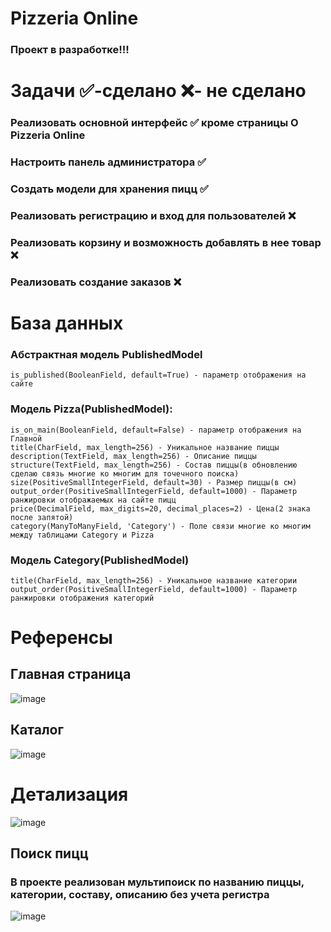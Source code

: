 # Pizzeria Online

### Проект в разработке!!!

# Задачи ✅-сделано ❌- не сделано
### Реализовать основной интерфейс ✅ кроме страницы О Pizzeria Online
### Настроить панель администратора ✅
### Создать модели для хранения пицц ✅
### Реализовать регистрацию и вход для пользователей ❌
### Реализовать корзину и возможность добавлять в нее товар ❌
### Реализовать создание заказов ❌

# База данных
### Абстрактная модель PublishedModel
    is_published(BooleanField, default=True) - параметр отображения на сайте
### Модель Pizza(PublishedModel): 
    is_on_main(BooleanField, default=False) - параметр отображения на Главной
    title(CharField, max_length=256) - Уникальное название пиццы
    description(TextField, max_length=256) - Описание пиццы
    structure(TextField, max_length=256) - Состав пиццы(в обновлению сделаю связь многие ко многим для точечного поиска)
    size(PositiveSmallIntegerField, default=30) - Размер пиццы(в см)
    output_order(PositiveSmallIntegerField, default=1000) - Параметр ранжировки отображаемых на сайте пицц
    price(DecimalField, max_digits=20, decimal_places=2) - Цена(2 знака после запятой)
    category(ManyToManyField, 'Category') - Поле связи многие ко многим между таблицами Category и Pizza
### Модель Category(PublishedModel)
    title(CharField, max_length=256) - Уникальное название категории
    output_order(PositiveSmallIntegerField, default=1000) - Параметр ранжировки отображения категорий

# Референсы


## Главная страница
![image](https://github.com/user-attachments/assets/88c20f5b-78a2-4c3b-82ac-a8c9ad1c1741)


## Каталог 
![image](https://github.com/user-attachments/assets/c0a651fa-e18d-4dcb-b7f5-de521d7246b5)


# Детализация
![image](https://github.com/user-attachments/assets/3bd645c4-bebb-4d2a-8c07-40e03263a4ec)


## Поиск пицц
### В проекте реализован мультипоиск по названию пиццы, категории, составу, описанию без учета регистра
![image](https://github.com/user-attachments/assets/45f42a0c-0f3e-44c5-9522-a36042e324de)
